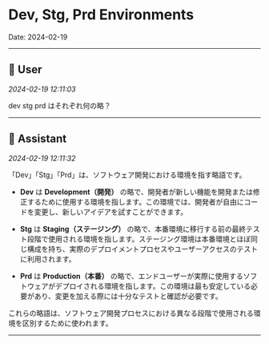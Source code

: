 # Dev, Stg, Prd Environments

Date: 2024-02-19

---

## 👤 User
*2024-02-19 12:11:03*

dev stg prd はそれぞれ何の略？

---

## 🤖 Assistant
*2024-02-19 12:11:32*

「Dev」「Stg」「Prd」は、ソフトウェア開発における環境を指す略語です。

- **Dev** は **Development（開発）** の略で、開発者が新しい機能を開発または修正するために使用する環境を指します。この環境では、開発者が自由にコードを変更し、新しいアイデアを試すことができます。

- **Stg** は **Staging（ステージング）** の略で、本番環境に移行する前の最終テスト段階で使用される環境を指します。ステージング環境は本番環境とほぼ同じ構成を持ち、実際のデプロイメントプロセスやユーザーアクセスのテストに利用されます。

- **Prd** は **Production（本番）** の略で、エンドユーザーが実際に使用するソフトウェアがデプロイされる環境を指します。この環境は最も安定している必要があり、変更を加える際には十分なテストと確認が必要です。

これらの略語は、ソフトウェア開発プロセスにおける異なる段階で使用される環境を区別するために使われます。

---
